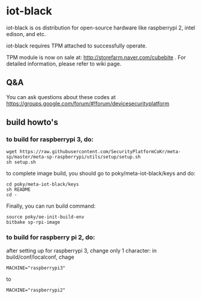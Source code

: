 # iot-black

iot-black is os distribution for open-source hardware like raspberrypi 2, intel edison, and etc.

iot-black requires TPM attached to successfully operate.

TPM module is now on sale at: http://storefarm.naver.com/cubebite . For detailed information, please refer to wiki page.

## Q&A

You can ask questions about these codes at https://groups.google.com/forum/#!forum/devicesecurityplatform

## build howto's

### to build for raspberrypi 3, do:

    wget https://raw.githubusercontent.com/SecurityPlatformCoKr/meta-sp/master/meta-sp-raspberrypi/utils/setup/setup.sh
    sh setup.sh

to complete image build, you should go to poky/meta-iot-black/keys and do:

    cd poky/meta-iot-black/keys
    sh README
    cd -

Finally, you can run build command:

    source poky/oe-init-build-env
    bitbake sp-rpi-image

### to build for raspberry pi 2, do:
after setting up for raspberrypi 3, change only 1 character:
in build/conf/localconf, chage

    MACHINE="raspberrypi3"
    
to

    MACHINE="raspberrypi2"

